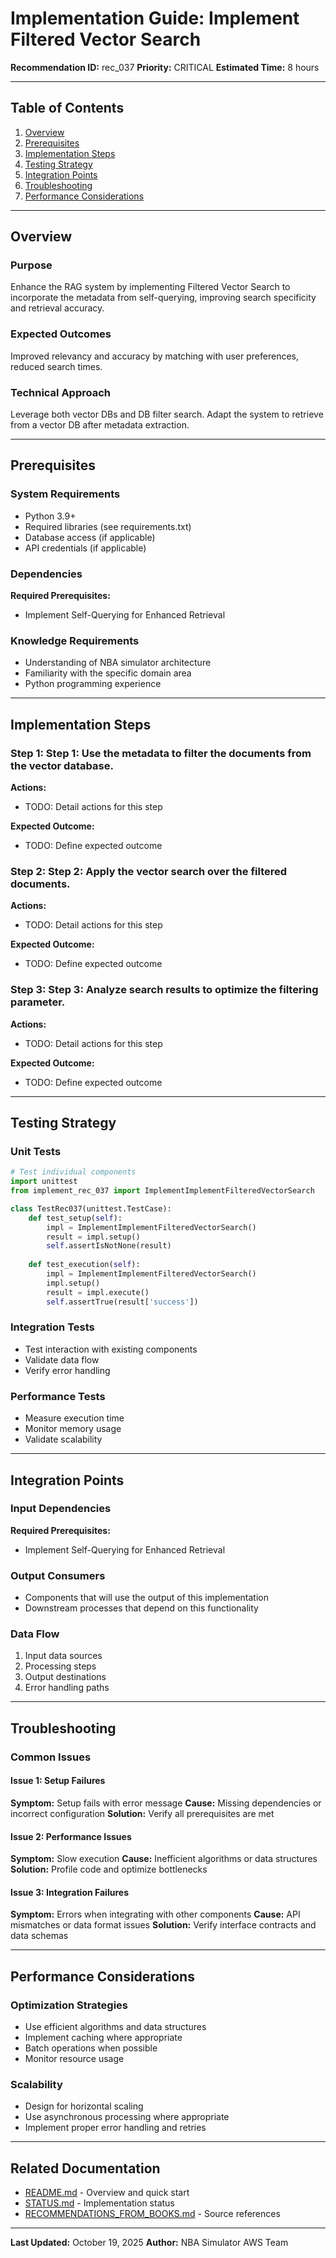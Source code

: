 # Implementation Guide: Implement Filtered Vector Search

**Recommendation ID:** rec_037
**Priority:** CRITICAL
**Estimated Time:** 8 hours

---

## Table of Contents

1. [Overview](#overview)
2. [Prerequisites](#prerequisites)
3. [Implementation Steps](#implementation-steps)
4. [Testing Strategy](#testing-strategy)
5. [Integration Points](#integration-points)
6. [Troubleshooting](#troubleshooting)
7. [Performance Considerations](#performance-considerations)

---

## Overview

### Purpose

Enhance the RAG system by implementing Filtered Vector Search to incorporate the metadata from self-querying, improving search specificity and retrieval accuracy.

### Expected Outcomes

Improved relevancy and accuracy by matching with user preferences, reduced search times.

### Technical Approach

Leverage both vector DBs and DB filter search. Adapt the system to retrieve from a vector DB after metadata extraction.

---

## Prerequisites

### System Requirements

- Python 3.9+
- Required libraries (see requirements.txt)
- Database access (if applicable)
- API credentials (if applicable)

### Dependencies

**Required Prerequisites:**

- Implement Self-Querying for Enhanced Retrieval


### Knowledge Requirements

- Understanding of NBA simulator architecture
- Familiarity with the specific domain area
- Python programming experience

---

## Implementation Steps

### Step 1: Step 1: Use the metadata to filter the documents from the vector database.

**Actions:**
- TODO: Detail actions for this step

**Expected Outcome:**
- TODO: Define expected outcome

### Step 2: Step 2: Apply the vector search over the filtered documents.

**Actions:**
- TODO: Detail actions for this step

**Expected Outcome:**
- TODO: Define expected outcome

### Step 3: Step 3: Analyze search results to optimize the filtering parameter.

**Actions:**
- TODO: Detail actions for this step

**Expected Outcome:**
- TODO: Define expected outcome



---

## Testing Strategy

### Unit Tests

```python
# Test individual components
import unittest
from implement_rec_037 import ImplementImplementFilteredVectorSearch

class TestRec037(unittest.TestCase):
    def test_setup(self):
        impl = ImplementImplementFilteredVectorSearch()
        result = impl.setup()
        self.assertIsNotNone(result)
    
    def test_execution(self):
        impl = ImplementImplementFilteredVectorSearch()
        impl.setup()
        result = impl.execute()
        self.assertTrue(result['success'])
```

### Integration Tests

- Test interaction with existing components
- Validate data flow
- Verify error handling

### Performance Tests

- Measure execution time
- Monitor memory usage
- Validate scalability

---

## Integration Points

### Input Dependencies

**Required Prerequisites:**

- Implement Self-Querying for Enhanced Retrieval


### Output Consumers

- Components that will use the output of this implementation
- Downstream processes that depend on this functionality

### Data Flow

1. Input data sources
2. Processing steps
3. Output destinations
4. Error handling paths

---

## Troubleshooting

### Common Issues

#### Issue 1: Setup Failures

**Symptom:** Setup fails with error message
**Cause:** Missing dependencies or incorrect configuration
**Solution:** Verify all prerequisites are met

#### Issue 2: Performance Issues

**Symptom:** Slow execution
**Cause:** Inefficient algorithms or data structures
**Solution:** Profile code and optimize bottlenecks

#### Issue 3: Integration Failures

**Symptom:** Errors when integrating with other components
**Cause:** API mismatches or data format issues
**Solution:** Verify interface contracts and data schemas

---

## Performance Considerations

### Optimization Strategies

- Use efficient algorithms and data structures
- Implement caching where appropriate
- Batch operations when possible
- Monitor resource usage

### Scalability

- Design for horizontal scaling
- Use asynchronous processing where appropriate
- Implement proper error handling and retries

---

## Related Documentation

- [README.md](README.md) - Overview and quick start
- [STATUS.md](STATUS.md) - Implementation status
- [RECOMMENDATIONS_FROM_BOOKS.md](RECOMMENDATIONS_FROM_BOOKS.md) - Source references

---

**Last Updated:** October 19, 2025
**Author:** NBA Simulator AWS Team
